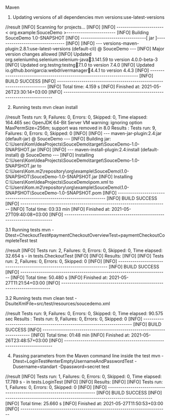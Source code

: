 Maven

1. Updating versions of all dependencies
   mvn versions:use-latest-versions

//result
[INFO] Scanning for projects...
[INFO]
[INFO] -----------------------< org.example:SouceDemo >------------------------
[INFO] Building SouceDemo 1.0-SNAPSHOT
[INFO] --------------------------------[ jar ]---------------------------------
[INFO]
[INFO] --- versions-maven-plugin:2.8.1:use-latest-versions (default-cli) @ SouceDemo ---
[INFO] Major version changes allowed
[INFO] Updated org.seleniumhq.selenium:selenium-java:jar:3.141.59 to version 4.0.0-beta-3
[INFO] Updated org.testng:testng:jar:7.1.0 to version 7.4.0
[INFO] Updated io.github.bonigarcia:webdrivermanager:jar:4.4.1 to version 4.4.3
[INFO] ------------------------------------------------------------------------
[INFO] BUILD SUCCESS
[INFO] ------------------------------------------------------------------------
[INFO] Total time:  4.159 s
[INFO] Finished at: 2021-05-26T23:30:14+03:00
[INFO] ------------------------------------------------------------------------

2. Running tests
   mvn clean install

//result
Tests run: 9, Failures: 0, Errors: 0, Skipped: 0, Time elapsed: 164.465 sec
OpenJDK 64-Bit Server VM warning: ignoring option MaxPermSize=256m; support was removed in 8.0
Results :
Tests run: 9, Failures: 0, Errors: 0, Skipped: 0
[INFO]
[INFO] --- maven-jar-plugin:2.4:jar (default-jar) @ SouceDemo ---
[INFO] Building jar: C:\Users\Kom\IdeaProjects\SouceDemo\target\SouceDemo-1.0-SNAPSHOT.jar
[INFO]
[INFO] --- maven-install-plugin:2.4:install (default-install) @ SouceDemo ---
[INFO] Installing C:\Users\Kom\IdeaProjects\SouceDemo\target\SouceDemo-1.0-SNAPSHOT.jar to C:\Users\Kom\.m2\repository\org\example\SouceDemo\1.0-SNAPSHOT\SouceDemo-1.0-SNAPSHOT.jar
[INFO] Installing C:\Users\Kom\IdeaProjects\SouceDemo\pom.xml to C:\Users\Kom\.m2\repository\org\example\SouceDemo\1.0-SNAPSHOT\SouceDemo-1.0-SNAPSHOT.pom
[INFO] ------------------------------------------------------------------------
[INFO] BUILD SUCCESS
[INFO] ------------------------------------------------------------------------
[INFO] Total time:  03:33 min
[INFO] Finished at: 2021-05-27T09:40:08+03:00
[INFO] ------------------------------------------------------------------------

3.1 Running tests
    mvn -Dtest=CheckoutTest#paymentCheckoutOverviewTest+paymentCheckoutCompleteTest test

//result
[INFO] Tests run: 2, Failures: 0, Errors: 0, Skipped: 0, Time elapsed: 32.654 s - in tests.CheckoutTest
[INFO]
[INFO] Results:
[INFO]
[INFO] Tests run: 2, Failures: 0, Errors: 0, Skipped: 0
[INFO]
[INFO] ------------------------------------------------------------------------
[INFO] BUILD SUCCESS
[INFO] ------------------------------------------------------------------------
[INFO] Total time:  50.480 s
[INFO] Finished at: 2021-05-27T11:21:54+03:00
[INFO] ------------------------------------------------------------------------

3.2 Running tests
    mvn clean test -DsuiteXmlFile=src/test/resources/soucedemo.xml

//result
Tests run: 9, Failures: 0, Errors: 0, Skipped: 0, Time elapsed: 90.575 sec
Results :
Tests run: 9, Failures: 0, Errors: 0, Skipped: 0
[INFO] ------------------------------------------------------------------------
[INFO] BUILD SUCCESS
[INFO] ------------------------------------------------------------------------
[INFO] Total time:  01:48 min
[INFO] Finished at: 2021-05-26T23:48:57+03:00
[INFO] ------------------------------------------------------------------------

4. Passing parameters from the Maven command line inside the test
   mvn -Dtest=LoginTest#enterEmptyUsernameAndPasswordTest -Dusername=standart -Dpassword=secret test

//result
[INFO] Tests run: 1, Failures: 0, Errors: 0, Skipped: 0, Time elapsed: 17.789 s - in tests.LoginTest
[INFO]
[INFO] Results:
[INFO]
[INFO] Tests run: 1, Failures: 0, Errors: 0, Skipped: 0
[INFO]
[INFO] ------------------------------------------------------------------------
[INFO] BUILD SUCCESS
[INFO] ------------------------------------------------------------------------
[INFO] Total time:  25.660 s
[INFO] Finished at: 2021-05-27T11:50:53+03:00
[INFO] ------------------------------------------------------------------------
